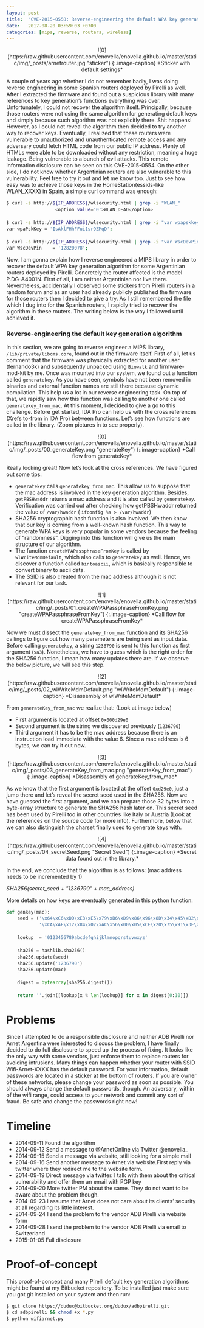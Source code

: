 ```yaml
---
layout: post
title:  "CVE-2015-0558: Reverse-engineering the default WPA key generation algorithm for Pirelli routers in Argentina"
date:   2017-08-20 03:59:03 +0700
categories: [mips, reverse, routers, wireless]
---
```


<div style="text-align:center" markdown="1">
![0](https://raw.githubusercontent.com/enovella/enovella.github.io/master/static/img/_posts/arnetrouter.jpg "sticker")
{:.image-caption}
*Sticker with default settings*
</div>

A couple of years ago whether I do not remember badly, I was doing reverse engineering in some Spanish routers deployed by Pirelli as well. After I extracted the firmware and found out a suspicious library with many references to key generation’s functions everything was over. Unfortunately, I could not recover the algorithm itself. Principally, because those routers were not using the same algorithm  for generating default keys and simply because such algorithm was not explicitly there. Shit happens!  However, as I could not reveal the algorithm then decided to try another way to recover keys. Eventually, I realized that these routers were vulnerable to unauthorized and unauthenticated remote access and any adversary could fetch HTML code from our public IP address. Plenty of HTMLs were able to be downloaded without any restriction, meaning a huge leakage. Being vulnerable to a bunch of evil attacks. This  remote information disclosure can be seen on this CVE-2015-0554. On the other side, I do not know whether Argentinian routers are also vulnerable to this vulnerability. Feel free to try it out and let me know too.
Just to see how easy was to achieve those keys in the HomeStation(essids-like WLAN_XXXX)  in Spain, a simple curl command was enough:

```sh
$ curl -s http://${IP_ADDRESS}/wlsecurity.html | grep -i "WLAN_"
                  <option value='0'>WLAN_DEAD</option>

$ curl -s http://${IP_ADDRESS}/wlsecurity.html | grep -i "var wpapskkey"
var wpaPskKey = 'IsAklFHhFFui1sr9ZMqD';

$ curl -s http://${IP_ADDRESS}/wlsecurity.html | grep -i "var WscDevPin"
var WscDevPin    = '12820078';
```

Now, I am gonna explain how I reverse engineered a MIPS library in order to recover the default WPA key generation algorithm for some Argentinian routers deployed by Pirelli. Concretely the router affected is the model P.DG-A4001N.  First of all, I am neither Argentinian nor live there. Nevertheless, accidentally  I observed some stickers from Pirelli routers in a random forum and as an user had already publicly published the firmware for those routers then I decided to give a try.  As I still remembered the file which I dug into for the Spanish routers, I rapidly tried to recover the algorithm in these routers. The writing below is the way I followed until achieved it.

### Reverse-engineering the default key generation algorithm

In this section, we are going to reverse engineer a MIPS library, ```/lib/private/libcms.core```,  found out in the firmware itself.  First of all, let us comment that the firmware was physically extracted for another user (fernando3k) and subsequently unpacked using ```Binwalk``` and firmware-mod-kit by me. Once was mounted into our system, we found out a function called ```generatekey```. As you have seen,  symbols have not been removed in binaries and external function names are still there because dynamic compilation. This help us a lot in our reverse engineering task.  On top of that, we rapidly saw how this function was calling to another one called ```generatekey_from_mac```. At this moment, I decided to give a go to this challenge. Before get started, IDA Pro can help us with the cross references (Xrefs to-from in IDA Pro) between functions. Let’s see how functions are called in the library. (Zoom pictures in to see properly).

<div style="text-align:center" markdown="1">
![0](https://raw.githubusercontent.com/enovella/enovella.github.io/master/static/img/_posts/00_generateKey.png "generateKey")
{:.image-caption}
*Call flow from generateKey*
</div>

Really looking great! Now let’s look at the cross references. We have figured out some tips:

- ```generatekey``` calls ```generatekey_from_mac```.  This allow us to suppose that the mac address is involved in the key generation algorithm. Besides, ```getPBSHwaddr``` returns a mac address and it is also called by ```generatekey```. Verification was carried out after checking how getPBSHwaddr returned the value of ```/var/hwaddr``` ( ```ifconfig %s > /var/hwaddr```)
- SHA256 cryptographic hash function is also involved. We then know that our key is coming from a well-known hash function. This way to generate WPA keys is very popular in some vendors because the feeling of “randomness”. Digging into this function will give us the main structure of our algorithm.
- The function ```createWPAPassphraseFromKey``` is called by ```wlWriteMdmDefault```, which also calls to ```generatekey``` as well. Hence, we discover a function called ```bintoascii```, which is basically responsible to convert binary to ascii data.
- The SSID is also created from the mac address although it is not relevant for our task.

<div style="text-align:center" markdown="1">
![1](https://raw.githubusercontent.com/enovella/enovella.github.io/master/static/img/_posts/01_createWPAPassphraseFromKey.png "createWPAPassphraseFromKey")
{:.image-caption}
*Call flow for createWPAPassphraseFromKey*
</div>

Now we must dissect the ```generatekey_from_mac``` function and its SHA256 callings to figure out how many parameters are being sent as input data. Before calling ```generatekey```, a string ```1236790``` is sent to this function as first argument (```$a3```).  Nonetheless, we have to guess which is the right order for the SHA256 function, I mean how many updates there are. If we observe the below picture, we will see this step.


<div style="text-align:center" markdown="1">
![2](https://raw.githubusercontent.com/enovella/enovella.github.io/master/static/img/_posts/02_wlWriteMdmDefault.png "wlWriteMdmDefault")
{:.image-caption}
*Disassembly of wlWriteMdmDefault*
</div>

From ```generateKey_from_mac``` we realize that: (Look at image below)
- First argument is located at offset ```0x000d29e0```
- Second argument is the string we discovered previously (```1236790```)
- Third argument it has to be the mac address because there is an instruction load immediate with the value  6. Since a mac address is 6 bytes, we can try it out now.

<div style="text-align:center" markdown="1">
![3](https://raw.githubusercontent.com/enovella/enovella.github.io/master/static/img/_posts/03_generateKey_from_mac.png "generateKey_from_mac")
{:.image-caption}
*Disassembly of generateKey_from_mac*
</div>

As we know that the first argument is located at the offset ```0xd29e0```, just a jump there and let’s reveal the secret seed used in the SHA256.  Now we have guessed the first argument, and we can prepare those 32 bytes into a byte-array structure to generate the  SHA256 hash later on. This secret seed has been used by Pirelli too in other countries like Italy or Austria (Look at the references on the source code for more info). Furthermore, below that we can also distinguish the charset finally used to generate keys with.

<div style="text-align:center" markdown="1">
![4](https://raw.githubusercontent.com/enovella/enovella.github.io/master/static/img/_posts/04_secretSeed.png "Secret Seed")
{:.image-caption}
*Secret data found out in the library.*
</div>

In the end, we conclude that the algorithm is as follows: (mac address needs to be incremented by 1)

*SHA256(secret_seed + "1236790" + mac_address)*

More details on how keys are eventually generated  in this python function:

```python
def genkey(mac):
    seed = ('\x64\xC6\xDD\xE3\xE5\x79\xB6\xD9\x86\x96\x8D\x34\x45\xD2\x3B\x15' +
            '\xCA\xAF\x12\x84\x02\xAC\x56\x00\x05\xCE\x20\x75\x91\x3F\xDC\xE8')

    lookup  = '0123456789abcdefghijklmnopqrstuvwxyz'

    sha256 = hashlib.sha256()
    sha256.update(seed)
    sha256.update('1236790')
    sha256.update(mac)

    digest = bytearray(sha256.digest())

    return ''.join([lookup[x % len(lookup)] for x in digest[0:10]])
```

# Problems

Since I attempted to do a responsible disclosure and neither ADB Pirelli nor Arnet Argentina were interested to discuss the problem, I have finally decided to do full disclosure to speed up the process of fixing. It looks like the only way with some vendors, just enforce them to replace routers for avoiding intrusions. Many things can happen whether your router with SSID Wifi-Arnet-XXXX has the default password. For your information, default passwords are located in a sticker at the bottom of routers. If you are owner of these networks, please change your password as soon as possible. You should always change the default passwords, though.
An adversary, within of the wifi range,  could access to your network and commit any sort of fraud. Be safe and change the passwords right now!


# Timeline

* 2014-09-11  Found the algorithm
* 2014-09-12  Send a message to @ArnetOnline via Twitter @enovella_
* 2014-09-15  Send a message via website, still looking for a simple mail
* 2014-09-16  Send another message to Arnet via website.First reply via twitter where they redirect me to the website form.
* 2014-09-19  Direct message via twitter. I talk with them about the critical vulnerability and offer them an email with PGP key
* 2014-09-20  More twitter PM about the same. They do not want to be aware about the problem though.
* 2014-09-23  I assume that Arnet does not care about its clients’ security at all regarding its little interest.
* 2014-09-24  I send the problem to the vendor ADB Pirelli via website form
* 2014-09-28  I send the problem to the vendor ADB Pirelli via email to Switzerland
* 2015-01-05  Full disclosure

# Proof-of-concept

This proof-of-concept and many Pirelli default key generation algorithms might be found at my Bitbucket repository. To be installed just make sure you got git installed on your system and then run:

```sh
$ git clone https://dudux@bitbucket.org/dudux/adbpirelli.git
$ cd adbpirelli && chmod +x *.py
$ python wifiarnet.py
```
